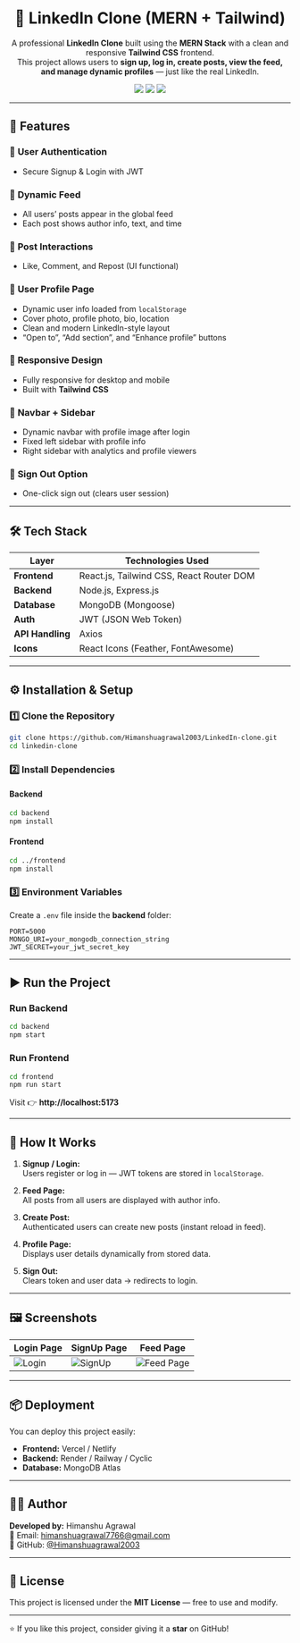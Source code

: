 
<h1 align="center">💼 LinkedIn Clone (MERN + Tailwind)</h1>

<p align="center">
  A professional <b>LinkedIn Clone</b> built using the <b>MERN Stack</b> with a clean and responsive <b>Tailwind CSS</b> frontend.<br/>
  This project allows users to <b>sign up, log in, create posts, view the feed, and manage dynamic profiles</b> — just like the real LinkedIn.
</p>

<p align="center">
  <img src="https://img.shields.io/badge/MERN-Fullstack-blue?style=for-the-badge"/>
  <img src="https://img.shields.io/badge/TailwindCSS-Responsive-blueviolet?style=for-the-badge"/>
  <img src="https://img.shields.io/badge/License-MIT-green?style=for-the-badge"/>
</p>

---

## 🚀 Features

### 🔐 **User Authentication**
- Secure Signup & Login with JWT  

### 📰 **Dynamic Feed**
- All users’ posts appear in the global feed  
- Each post shows author info, text, and time

### 💬 **Post Interactions**
- Like, Comment, and Repost (UI functional)

### 👤 **User Profile Page**
- Dynamic user info loaded from `localStorage`  
- Cover photo, profile photo, bio, location  
- Clean and modern LinkedIn-style layout  
- “Open to”, “Add section”, and “Enhance profile” buttons

### 📱 **Responsive Design**
- Fully responsive for desktop and mobile  
- Built with **Tailwind CSS**

### 🧭 **Navbar + Sidebar**
- Dynamic navbar with profile image after login  
- Fixed left sidebar with profile info  
- Right sidebar with analytics and profile viewers

### 🚪 **Sign Out Option**
- One-click sign out (clears user session)

---

## 🛠️ Tech Stack

| Layer | Technologies Used |
|--------|------------------|
| **Frontend** | React.js, Tailwind CSS, React Router DOM |
| **Backend** | Node.js, Express.js |
| **Database** | MongoDB (Mongoose) |
| **Auth** | JWT (JSON Web Token) |
| **API Handling** | Axios |
| **Icons** | React Icons (Feather, FontAwesome) |

---

## ⚙️ Installation & Setup

### 1️⃣ Clone the Repository
```bash
git clone https://github.com/Himanshuagrawal2003/LinkedIn-clone.git
cd linkedin-clone
```

### 2️⃣ Install Dependencies

#### Backend
```bash
cd backend
npm install
```

#### Frontend
```bash
cd ../frontend
npm install
```

### 3️⃣ Environment Variables
Create a `.env` file inside the **backend** folder:
```
PORT=5000
MONGO_URI=your_mongodb_connection_string
JWT_SECRET=your_jwt_secret_key
```

---

## ▶️ Run the Project

### Run Backend
```bash
cd backend
npm start
```

### Run Frontend
```bash
cd frontend
npm run start
```

Visit 👉 **http://localhost:5173**

---

## 🧠 How It Works

1. **Signup / Login:**  
   Users register or log in — JWT tokens are stored in `localStorage`.

2. **Feed Page:**  
   All posts from all users are displayed with author info.

3. **Create Post:**  
   Authenticated users can create new posts (instant reload in feed).

4. **Profile Page:**  
   Displays user details dynamically from stored data.

5. **Sign Out:**  
   Clears token and user data → redirects to login.

---

## 🖼️ Screenshots
| Login Page | SignUp Page | Feed Page |
|-------------|------------|--------------|
| ![Login](https://drive.google.com/uc?export=view&id=1tSZTXxN6o30cL23OwvCyubSOe-Q3xwye) | ![SignUp](https://drive.google.com/uc?export=view&id=1C800aegTyxS4TwLgyRZ_BKVTzzjTc-qg) | ![Feed Page](https://drive.google.com/uc?export=view&id=1xaId16_cQPLLNBIMuQeKSF2KUDF-oLGp) |


---

## 📦 Deployment

You can deploy this project easily:

- **Frontend:** Vercel / Netlify  
- **Backend:** Render / Railway / Cyclic  
- **Database:** MongoDB Atlas  

---

## 👨‍💻 Author

**Developed by:** Himanshu Agrawal  
📧 Email: [himanshuagrawal7766@gmail.com](mailto:himanshuagrawal7766@gmail.com)  
💼 GitHub: [@Himanshuagrawal2003](https://github.com/Himanshuagrawal2003)  

---

## 📜 License

This project is licensed under the **MIT License** — free to use and modify.

---

⭐ If you like this project, consider giving it a **star** on GitHub!